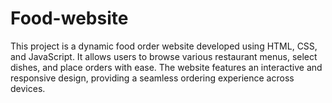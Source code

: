 # Food-website
This project is a dynamic food order website developed using HTML, CSS, and JavaScript. It allows users to browse various restaurant menus, select dishes, and place orders with ease. The website features an interactive and responsive design, providing a seamless ordering experience across devices. 
